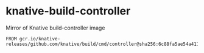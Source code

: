 # knative-build-controller
Mirror of Knative build-controller image

```
FROM gcr.io/knative-releases/github.com/knative/build/cmd/controller@sha256:6c88fa5ae54a41182d9a7e9795c3a56f7ef716701137095a08f24ff6a3cca37d

```

